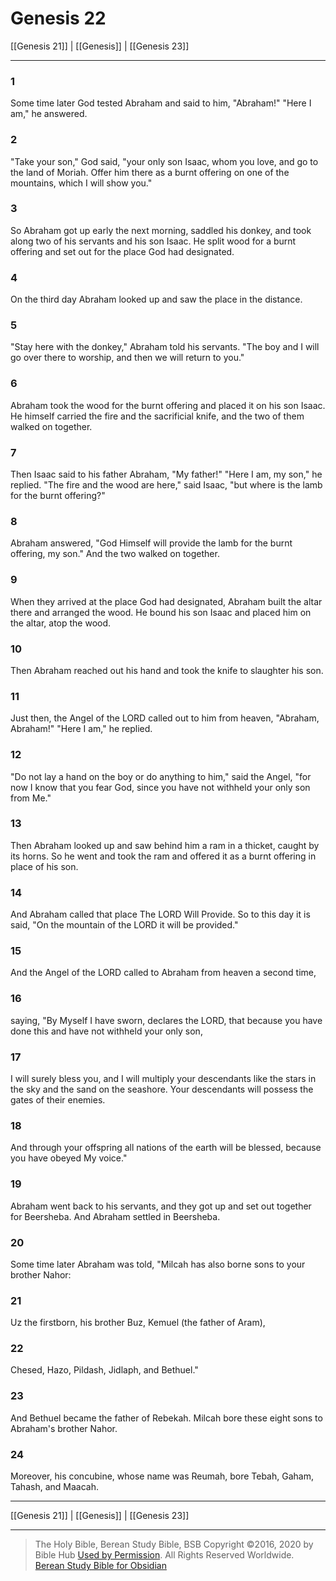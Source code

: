 # Genesis 22

[[Genesis 21]] | [[Genesis]] | [[Genesis 23]]

---

### 1
Some time later God tested Abraham and said to him, "Abraham!" "Here I am," he answered.

### 2
"Take your son," God said, "your only son Isaac, whom you love, and go to the land of Moriah. Offer him there as a burnt offering on one of the mountains, which I will show you."

### 3
So Abraham got up early the next morning, saddled his donkey, and took along two of his servants and his son Isaac. He split wood for a burnt offering and set out for the place God had designated.

### 4
On the third day Abraham looked up and saw the place in the distance.

### 5
"Stay here with the donkey," Abraham told his servants. "The boy and I will go over there to worship, and then we will return to you."

### 6
Abraham took the wood for the burnt offering and placed it on his son Isaac. He himself carried the fire and the sacrificial knife, and the two of them walked on together.

### 7
Then Isaac said to his father Abraham, "My father!" "Here I am, my son," he replied. "The fire and the wood are here," said Isaac, "but where is the lamb for the burnt offering?"

### 8
Abraham answered, "God Himself will provide the lamb for the burnt offering, my son." And the two walked on together.

### 9
When they arrived at the place God had designated, Abraham built the altar there and arranged the wood. He bound his son Isaac and placed him on the altar, atop the wood.

### 10
Then Abraham reached out his hand and took the knife to slaughter his son.

### 11
Just then, the Angel of the LORD called out to him from heaven, "Abraham, Abraham!" "Here I am," he replied.

### 12
"Do not lay a hand on the boy or do anything to him," said the Angel, "for now I know that you fear God, since you have not withheld your only son from Me."

### 13
Then Abraham looked up and saw behind him a ram in a thicket, caught by its horns. So he went and took the ram and offered it as a burnt offering in place of his son.

### 14
And Abraham called that place The LORD Will Provide. So to this day it is said, "On the mountain of the LORD it will be provided."

### 15
And the Angel of the LORD called to Abraham from heaven a second time,

### 16
saying, "By Myself I have sworn, declares the LORD, that because you have done this and have not withheld your only son,

### 17
I will surely bless you, and I will multiply your descendants like the stars in the sky and the sand on the seashore. Your descendants will possess the gates of their enemies.

### 18
And through your offspring all nations of the earth will be blessed, because you have obeyed My voice."

### 19
Abraham went back to his servants, and they got up and set out together for Beersheba. And Abraham settled in Beersheba.

### 20
Some time later Abraham was told, "Milcah has also borne sons to your brother Nahor:

### 21
Uz the firstborn, his brother Buz, Kemuel (the father of Aram),

### 22
Chesed, Hazo, Pildash, Jidlaph, and Bethuel."

### 23
And Bethuel became the father of Rebekah. Milcah bore these eight sons to Abraham's brother Nahor.

### 24
Moreover, his concubine, whose name was Reumah, bore Tebah, Gaham, Tahash, and Maacah.

---

[[Genesis 21]] | [[Genesis]] | [[Genesis 23]]

---

> The Holy Bible, Berean Study Bible, BSB
> Copyright &copy;2016, 2020 by Bible Hub
> [Used by Permission](https://berean.bible/terms.htm). All Rights Reserved Worldwide.
> [Berean Study Bible for Obsidian](https://github.com/gapmiss/berean-study-bible-for-obsidian)</small>

